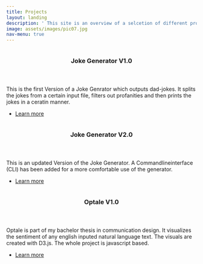 ```yaml
---
title: Projects
layout: landing
description: ' This site is an overview of a selcetion of different projects. <br> Some are programming based, but other projects with the focus <br> on UX/UI-Design will be added.'
image: assets/images/pic07.jpg
nav-menu: true
---
```


<!-- Main -->
<div id="main">



<!-- Two -->
<section id="two" class="spotlights">
	<section>
		<a href="https://gitlab.uzh.ch/ishwarya.sutharsan/exercise-1" target="_blank" class="image">
			<img src="{% link assets/images/pic08.jpg %}" alt="" data-position="center center" />
		</a>
		<div class="content">
			<div class="inner">
				<header class="major">
					<h3>Joke Generator V1.0</h3>
				</header>
				<p>This is the first Version of a Joke Genrator which outputs dad-jokes. It splits the jokes from a certain input file, filters out profanities and then prints the jokes in a ceratin manner.</p>
				<ul class="actions">
					<li><a href="https://gitlab.uzh.ch/ishwarya.sutharsan/exercise-1" target="_blank" class="button">Learn more</a></li>
				</ul>
			</div>
		</div>
	</section>
	<section>
		<a href="https://gitlab.uzh.ch/ishwarya.sutharsan/exercise3" class="image" target="_blank">
			<img src="{% link assets/images/pic09.jpg %}" alt="" data-position="top center" />
		</a>
		<div class="content">
			<div class="inner">
				<header class="major">
					<h3>Joke Generator V2.0</h3>
				</header>
				<p>This is an updated Version of the Joke Generator. A Commandlineinterface (CLI) has been added for a more comfortable use of the generator.</p>
				<ul class="actions">
					<li><a href="https://gitlab.uzh.ch/ishwarya.sutharsan/exercise3" class="button" target="_blank">Learn more</a></li>
				</ul>
			</div>
		</div>
	</section>
	<section>
		<a href="https://github.com/k-horn/TextCodeD3/releases/tag/V1.0" class="image" target="_blank">
			<img src="{% link assets/images/pic10.jpg %}" alt="" data-position="25% 25%" />
		</a>
		<div class="content">
			<div class="inner">
				<header class="major">
					<h3>Optale V1.0</h3>
				</header>
				<p>Optale is part of my bachelor thesis in communication design. It visualizes the sentiment of any english inputed natural language text. The visuals are created with D3.js. The whole project is javascript based.</p>
				<ul class="actions">
					<li><a href="https://github.com/k-horn/TextCodeD3/releases/tag/V1.0" class="button next" target="_blank">Learn more</a></li>
				</ul>
			</div>
		</div>
	</section>
</section>


</div>
